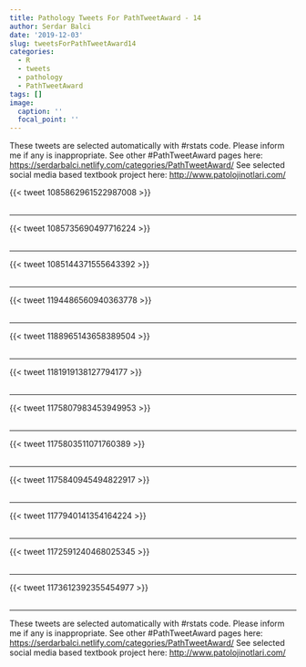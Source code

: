 ```yaml
---
title: Pathology Tweets For PathTweetAward - 14
author: Serdar Balci
date: '2019-12-03'
slug: tweetsForPathTweetAward14
categories:
  - R
  - tweets
  - pathology
  - PathTweetAward
tags: []
image:
  caption: ''
  focal_point: ''
---
```



These tweets are selected automatically with #rstats code. Please inform me if any is inappropriate.
See other #PathTweetAward pages here: https://serdarbalci.netlify.com/categories/PathTweetAward/ 
See selected social media based textbook project here: http://www.patolojinotlari.com/

{{< tweet 1085862961522987008 >}}
<br>
<br>
<hr>
{{< tweet 1085735690497716224 >}}
<br>
<br>
<hr>
{{< tweet 1085144371555643392 >}}
<br>
<br>
<hr>
{{< tweet 1194486560940363778 >}}
<br>
<br>
<hr>
{{< tweet 1188965143658389504 >}}
<br>
<br>
<hr>
{{< tweet 1181919138127794177 >}}
<br>
<br>
<hr>
{{< tweet 1175807983453949953 >}}
<br>
<br>
<hr>
{{< tweet 1175803511071760389 >}}
<br>
<br>
<hr>
{{< tweet 1175840945494822917 >}}
<br>
<br>
<hr>
{{< tweet 1177940141354164224 >}}
<br>
<br>
<hr>
{{< tweet 1172591240468025345 >}}
<br>
<br>
<hr>
{{< tweet 1173612392355454977 >}}
<br>
<br>
<hr>


These tweets are selected automatically with #rstats code. Please inform me if any is inappropriate.
See other #PathTweetAward pages here: https://serdarbalci.netlify.com/categories/PathTweetAward/ 
See selected social media based textbook project here: http://www.patolojinotlari.com/
